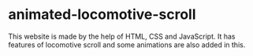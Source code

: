 # animated-locomotive-scroll
This website is made by the help of HTML, CSS and JavaScript. 
It has features of locomotive scroll and some animations are also added in this. 

